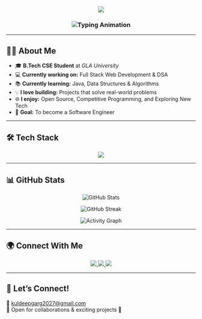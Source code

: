 <h1 align="center">
  <img src="https://capsule-render.vercel.app/api?type=waving&color=0:ff6ec7,100:a4fffb&height=220&section=header&text=Kuldeep%20Garg&fontSize=50&fontColor=ffffff&animation=fadeIn&fontAlignY=38" />
</h1>

<h3 align="center">
  <img src="https://readme-typing-svg.herokuapp.com?font=Fira+Code&size=22&duration=3000&pause=1000&color=F7005E&center=true&vCenter=true&width=600&lines=⚡+Problem+Solver;🚀+Computer+Science+Engineer;🔥+Future+Software+Engineer;📚+Continuous+Learner" alt="Typing Animation" />
</h3>

---

## 👨‍💻 About Me  

- 🎓 **B.Tech CSE Student** at *GLA University*  
- 💻 **Currently working on:** Full Stack Web Development & DSA  
- 📚 **Currently learning:** Java, Data Structures & Algorithms  
- 💡 **I love building:** Projects that solve real-world problems  
- 🌐 **I enjoy:** Open Source, Competitive Programming, and Exploring New Tech  
- 🎯 **Goal:** To become a Software Engineer  

---

## 🛠️ Tech Stack  

<p align="center">
  <img src="https://skillicons.dev/icons?i=java,python,html,css,js,c,mysql,mongodb,nodejs,express,react,git,github" />
</p>

---

## 📊 GitHub Stats  

<p align="center">
  <img src="https://github-readme-stats.vercel.app/api?username=Kuldeep2047&show_icons=true&theme=tokyonight" alt="GitHub Stats" />
</p>

<p align="center">
  <img src="https://github-readme-streak-stats.herokuapp.com/?user=Kuldeep2047&theme=tokyonight" alt="GitHub Streak" />
</p>

<p align="center">
  <img src="https://github-readme-activity-graph.vercel.app/graph?username=Kuldeep2047&theme=react-dark&hide_border=true&area=true" alt="Activity Graph" />
</p>

---

## 🌍 Connect With Me  

<p align="center">
  <a href="https://www.linkedin.com/in/kuldeep-garg-238b302a6/" target="_blank">
    <img src="https://img.shields.io/badge/LinkedIn-%230077B5.svg?&style=for-the-badge&logo=linkedin&logoColor=white" />
  </a>
  <a href="https://www.instagram.com/codingsurface/" target="_blank">
    <img src="https://img.shields.io/badge/Instagram-%23E4405F.svg?&style=for-the-badge&logo=instagram&logoColor=white" />
  </a>
  <a href="mailto:kuldeepgarg2027@gmail.com">
    <img src="https://img.shields.io/badge/Gmail-%23EA4335.svg?&style=for-the-badge&logo=gmail&logoColor=white" />
  </a>
</p>

---

## 💌 Let’s Connect!  

📧 [kuldeepgarg2027@gmail.com](mailto:kuldeepgarg2027@gmail.com)  
💬 Open for collaborations & exciting projects 🚀  
